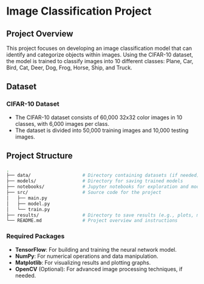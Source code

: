 # Image Classification Project

## Project Overview
This project focuses on developing an image classification model that can identify and categorize objects within images. Using the CIFAR-10 dataset, the model is trained to classify images into 10 different classes: Plane, Car, Bird, Cat, Deer, Dog, Frog, Horse, Ship, and Truck.

## Dataset

### CIFAR-10 Dataset
- The CIFAR-10 dataset consists of 60,000 32x32 color images in 10 classes, with 6,000 images per class.
- The dataset is divided into 50,000 training images and 10,000 testing images.

## Project Structure

```bash
.
├── data/                   # Directory containing datasets (if needed)
├── models/                 # Directory for saving trained models
├── notebooks/              # Jupyter notebooks for exploration and model development
├── src/                    # Source code for the project
│   ├── main.py
│   ├── model.py
│   └── train.py
├── results/                # Directory to save results (e.g., plots, metrics)
└── README.md               # Project overview and instructions

```
### Required Packages

- **TensorFlow**: For building and training the neural network model.
- **NumPy**: For numerical operations and data manipulation.
- **Matplotlib**: For visualizing results and plotting graphs.
- **OpenCV** (Optional): For advanced image processing techniques, if needed.
